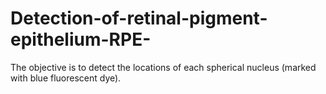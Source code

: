 # Detection-of-retinal-pigment-epithelium-RPE-
The objective is to detect the locations of each spherical nucleus (marked with blue fluorescent dye).

